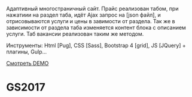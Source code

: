 Адаптивный многостраничный сайт.
Прайс реализован табом, при нажатиии на раздел таба, идёт Ajax запрос на [json файл], и отрисовываются услуги и цены в завимости от раздела. Так же в зависимости от раздела таба изменяется контент блока с описанием услуги.
Таб вакансии реализован таким же методом.

Инструменты: Html [Pug], CSS [Sass], Bootstrap 4 [grid], JS [JQuery] + плагины, Gulp...

<a href="https://frontendkor.github.io/Gs2017/">Смотреть DEMO</a>

# GS2017

